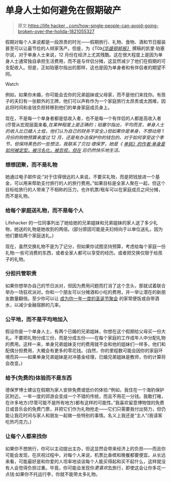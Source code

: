 # 单身人士如何避免在假期破产

> 原文:[https://life hacker . com/how-single-people-can-avoid-going-broken-over-the-holida-1821055327](https://lifehacker.com/how-single-people-can-avoid-going-broke-over-the-holida-1821055327)

假期对每个人来说都是一段昂贵的时光——假期旅行、礼物、食物、酒和节日服装甚至可以让最节俭的人倾家荡产。但是，为《T0》[*《华盛顿邮报》*](https://www.washingtonpost.com/news/soloish/wp/2017/12/04/december-is-an-expensive-time-to-be-single/?utm_term=.13b821e654cb) 撰稿的凯里·珀塞尔说，对于单身人士来说，12 月份在经济上尤其残酷。这在很大程度上是因为单身人士通常独自承担生活费用，而不是与伴侣分摊，这显然减少了他们在假期的可支配收入。但是，正如珀塞尔指出的那样，这也是因为单身者和有伴侣者的期望不同。

Watch

例如，如果你未婚，你可能会去你的兄弟姐妹或父母家，而不是他们来找你。有孩子的夫妇有一张额外的王牌，他们可以声称作为一个家庭旅行太昂贵或太困难，因此将时间和金钱负担转移到他们的单身家庭成员身上。

现在，不是每一个单身者都是低收入者，也不是每一个有伴侣的人都是高收入者(尽管从宏观层面来看,*在某种程度上是正确的；珀塞尔指出，平均而言，单身人士的收入比已婚人士低，他们认为自己的财务不安全。)但如果你是单身，不想动用 1 月份的购物预算来度过 12 月，还是有办法保护你的钱包的。对于如何享受这个季节，但保持黑色的一些想法，我联系了贝拉·德保罗，她是《 [*单挑》的作者:单身是如何被定型，被污名化，被忽视，但在*](https://www.amazon.com/Singled-Out-Singles-Stereotyped-Stigmatized/dp/0312340826/ref=as_sl_pc_qf_sp_asin_til?asc_campaign=InlineText&asc_refurl=https://lifehacker.com/how-single-people-can-avoid-going-broke-over-the-holida-1821055327&asc_source=&creativeASIN=0312340826&linkCode=w00&linkId=a3ea72b4cb1ad81e5b7669e85c99959f&tag=kinjalifehackerlink-20) 后仍然快乐地生活。*

### 想想团聚，而不是礼物

她通过电子邮件说:“对于住得很远的人来说，不要买礼物，而是把钱放进一个基金，可以用来帮助支付旅行的人的旅行费用。”如果目标是全家人聚在一起，但这个目标给旅行的人带来了不相称的压力，也许机票/租车可以在家庭成员之间分摊，而不是礼物。

### 给每个家庭送礼物，而不是每个人

Lifehacker 的一位同事列出了她给她的兄弟姐妹和兄弟姐妹的家人送了多少礼物，她送的礼物是她收到的两倍。(部分原因可能是夫妇倾向于以单位送礼，因为他们要给两个家庭送礼。)

现在，虽然交换礼物不是为了记分，但如果你试图坚持预算，考虑给每个家庭一份礼物:一些可消费的东西，或者全家人都可以享受的经历。或者把交换仅限于给孩子的礼物。

### 分担托管职责

如果你想举办自己的节日派对，但因为费用问题而打消了这个念头，那就试着联合举办一场狂欢派对。你和一个朋友可以分摊酒和小吃的费用，并一举让潜在的新朋友数量翻倍。至少你可以让 [成为你一年一度的圣诞节聚会](https://lifehacker.com/how-to-celebrate-chrismukkah-1820834950) 的家常便饭或自带酒水，以减少金融宿醉的几率。

### 公平地，而不是平均地加入

假设你是一个单身人士，有两个已婚的兄弟姐妹，你想在这个假期给父母买一份大礼。不要把礼物分成三份，而是分成五份——在每个家庭的工作成年人中分配礼物的费用。这样一来，单身兄弟姐妹支付的费用就不会和他的姐妹们一样多，他们和配偶分担费用，大概会有更多的零花钱。(自然，你的里程数可能会因你的家庭环境而异——如果单身兄弟姐妹是对冲基金经理，已婚兄弟姐妹是教师，你的计算将会改变。)

### 给予(免费的)体验而不是东西

德保罗博士建议在假期为家人安排免费或低价的体验:“例如，我住在一个海豹保护区附近。一年一度的郊游会变成一个不错的传统，而且不用花一分钱。我敢打赌，在许多地方(尽管可能不是所有地方)都有这样的可能性。”我喜欢留意博物馆的免费日或音乐会的免费门票，并把它们作为礼物抢走——它们只需要我付出努力，但仍能让我花时间与家人和朋友一起做一些特别的事情。名义上我还是“主人”(我请客吃热巧克力。)

### 让每个人都来找你

如果你不想旅行，你可以主动提出主办，但这显然会带来经济上的负担——而且你可能会发现，在庆祝过程中，对每个人来说，机票比香槟和晚餐都要便宜。从长远来看，可能最好是和你爱的人坦率地谈谈每个人能买得起和买不起什么，这样就没有人会觉得负担过重。毕竟，你可能会发现你*更喜欢*去旅行，即使这会让你多花一点钱:如果你不托运行李，你就不能带太多礼物。